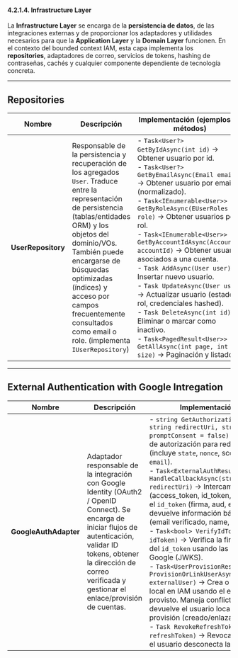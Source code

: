#### 4.2.1.4. Infrastructure Layer ####

La **Infrastructure Layer** se encarga de la **persistencia de datos**, de las integraciones externas y de proporcionar los adaptadores y utilidades necesarios para que la **Application Layer** y la **Domain Layer** funcionen. En el contexto del bounded context IAM, esta capa implementa los **repositories**, adaptadores de correo, servicios de tokens, hashing de contraseñas, cachés y cualquier componente dependiente de tecnología concreta.

---

## Repositories

| Nombre                                            | Descripción                                                                                                                                                                                                                                                                                                | Implementación (ejemplos de métodos)                                                                                                                                                                                                                                                                                                                                                                                                                                                                                                                                                                                                                                                     |
| ------------------------------------------------- | ---------------------------------------------------------------------------------------------------------------------------------------------------------------------------------------------------------------------------------------------------------------------------------------------------------- | ---------------------------------------------------------------------------------------------------------------------------------------------------------------------------------------------------------------------------------------------------------------------------------------------------------------------------------------------------------------------------------------------------------------------------------------------------------------------------------------------------------------------------------------------------------------------------------------------------------------------------------------------------------------------------------------- |
| **UserRepository**  | Responsable de la persistencia y recuperación de los agregados `User`. Traduce entre la representación de persistencia (tablas/entidades ORM) y los objetos del dominio/VOs. También puede encargarse de búsquedas optimizadas (índices) y acceso por campos frecuentemente consultados como email o role. (implementa `IUserRepository`)  | - `Task<User?> GetByIdAsync(int id)` → Obtener usuario por id.<br>- `Task<User?> GetByEmailAsync(Email email)` → Obtener usuario por email (normalizado).<br>- `Task<IEnumerable<User>> GetByRoleAsync(EUserRoles role)` → Obtener usuarios por rol.<br>- `Task<IEnumerable<User>> GetByAccountIdAsync(AccountId accountId)` → Obtener usuarios asociados a una cuenta.<br>- `Task AddAsync(User user)` → Insertar nuevo usuario.<br>- `Task UpdateAsync(User user)` → Actualizar usuario (estado, rol, credenciales hashed).<br>- `Task DeleteAsync(int id)` → Eliminar o marcar como inactivo.<br>- `Task<PagedResult<User>> GetAllAsync(int page, int size)` → Paginación y listados. |

---

## External Authentication with Google Intregation

| Nombre                | Descripción                                                                                                                                                                                                                                    | Implementación (ejemplos)                                                                                                                                                                                                                                                                                                                                                                                                                                                                                                                                                                                                                                                                                                                                                                                                                                                                                                                                                                                                                                                                                                                                                                                                                                                                                                                                                                                                                                                                                                  |
| --------------------- | ---------------------------------------------------------------------------------------------------------------------------------------------------------------------------------------------------------------------------------------------- | ------------------------------------------------------------------------------------------------------------------------------------------------------------------------------------------------------------------------------------------------------------------------------------------------------------------------------------------------------------------------------------------------------------------------------------------------------------------------------------------------------------------------------------------------------------------------------------------------------------------------------------------------------------------------------------------------------------------------------------------------------------------------------------------------------------------------------------------------------------------------------------------------------------------------------------------------------------------------------------------------------------------------------------------------------------------------------------------------------------------------------------------------------------------------------------------------------------------------------------------------------------------------------------------------------------------------------------------------------------------------------------------------------------------------------------------------------------------------------------------------------------------------------------------------------------- |
| **GoogleAuthAdapter** | Adaptador responsable de la integración con Google Identity (OAuth2 / OpenID Connect). Se encarga de iniciar flujos de autenticación, validar ID tokens, obtener la dirección de correo verificada y gestionar el enlace/provisión de cuentas. | - `string GetAuthorizationUrl(string state, string redirectUri, string[] scopes, bool promptConsent = false)` → Construye la URL de autorización para redirigir al cliente (incluye `state`, `nonce`, scopes `openid profile email`).<br>- `Task<ExternalAuthResult> HandleCallbackAsync(string code, string redirectUri)` → Intercambia el `code` por tokens (access\_token, id\_token, refresh\_token), valida el `id_token` (firma, aud, exp, nonce) y devuelve información básica del usuario (email verificado, name, picture, sub).<br>- `Task<bool> VerifyIdTokenAsync(string idToken)` → Verifica la firma y reclamaciones del `id_token` usando las claves públicas de Google (JWKS).<br>- `Task<UserProvisionResult> ProvisionOrLinkUserAsync(ExternalAuthResult externalUser)` → Crea o enlaza un usuario local en IAM usando el email/federated id provisto. Maneja conflictos (email ya en uso) y devuelve el usuario local y el estado de provisión (creado/enlazado).<br>- `Task RevokeRefreshTokenAsync(string refreshToken)` → Revoca credenciales cuando el usuario desconecta la cuenta.|
